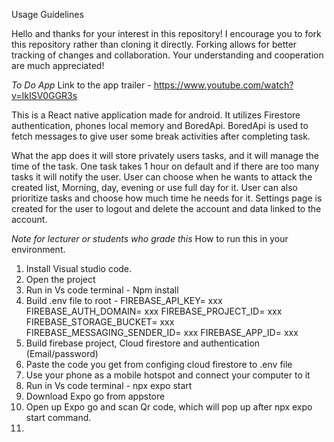 Usage Guidelines

Hello and thanks for your interest in this repository! I encourage you to fork this repository rather than cloning it directly. Forking allows for better tracking of changes and collaboration. Your understanding and cooperation are much appreciated!

*To Do App*
Link to the app trailer - https://www.youtube.com/watch?v=IkISV0GGR3s

This is a React native application made for android.
It utilizes Firestore authentication, phones local memory and BoredApi. 
BoredApi is used to fetch messages to give user some break activities after completing task.

What the app does it will store privately users tasks, and it will manage the time of the task. One task takes 1 hour on default and if there are too many tasks it will notify the user. 
User can choose when he wants to attack the created list, Morning, day, evening or use full day for it. User can also prioritize tasks and choose how much time he needs for it.
Settings page is created for the user to logout and delete the account and data linked to the account.

*Note for lecturer or students who grade this*
How to run this in your environment.

1. Install Visual studio code.
2. Open the project
3. Run in Vs code terminal - Npm install
4. Build .env file to root -
     FIREBASE_API_KEY= xxx
     FIREBASE_AUTH_DOMAIN= xxx
     FIREBASE_PROJECT_ID= xxx
     FIREBASE_STORAGE_BUCKET= xxx
     FIREBASE_MESSAGING_SENDER_ID= xxx
     FIREBASE_APP_ID= xxx
5. Build firebase project, Cloud firestore and authentication (Email/password)
6. Paste the code you get from configing cloud firestore to .env file
7. Use your phone as a mobile hotspot and connect your computer to it
8. Run in Vs code terminal - npx expo start
9. Download Expo go from appstore
10. Open up Expo go and scan Qr code, which will pop up after npx expo start command.
11. 

